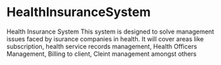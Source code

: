 # HealthInsuranceSystem
Health Insurance System This system is designed to solve management issues faced by isurance companies in health. It will cover areas like subscription, health service records management, Health Officers Management, Billing to client, Cleint management amongst others
